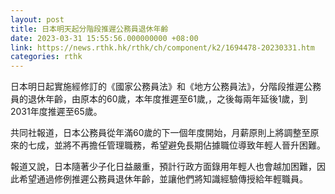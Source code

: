 ```yaml
---
layout: post
title: 日本明天起分階段推遲公務員退休年齡
date: 2023-03-31 15:55:56.000000000 +08:00
link: https://news.rthk.hk/rthk/ch/component/k2/1694478-20230331.htm
categories: rthk
---
```


日本明日起實施經修訂的《國家公務員法》和《地方公務員法》，分階段推遲公務員的退休年齡，由原本的60歲，本年度推遲至61歲,，之後每兩年延後1歲，到2031年度推遲至65歲。

共同社報道，日本公務員從年滿60歲的下一個年度開始，月薪原則上將調整至原來的七成，並將不再擔任管理職務，希望避免長期佔據職位導致年輕人晉升困難。

報道又說，日本隨著少子化日益嚴重，預計行政方面錄用年輕人也會越加困難，因此希望通過修例推遲公務員退休年齡，並讓他們將知識經驗傳授給年輕職員。
